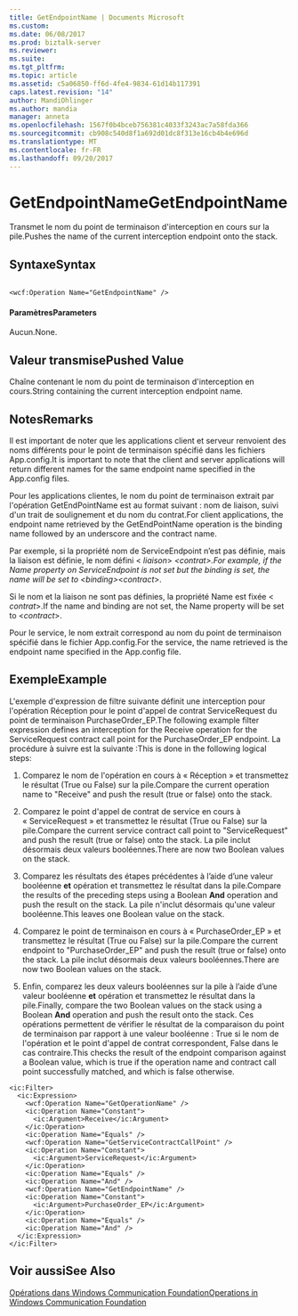 ```yaml
---
title: GetEndpointName | Documents Microsoft
ms.custom: 
ms.date: 06/08/2017
ms.prod: biztalk-server
ms.reviewer: 
ms.suite: 
ms.tgt_pltfrm: 
ms.topic: article
ms.assetid: c5a06850-ff6d-4fe4-9834-61d14b117391
caps.latest.revision: "14"
author: MandiOhlinger
ms.author: mandia
manager: anneta
ms.openlocfilehash: 1567f0b4bceb756381c4033f3243ac7a58fda366
ms.sourcegitcommit: cb908c540d8f1a692d01dc8f313e16cb4b4e696d
ms.translationtype: MT
ms.contentlocale: fr-FR
ms.lasthandoff: 09/20/2017
---
```

# <a name="getendpointname"></a><span data-ttu-id="e2354-102">GetEndpointName</span><span class="sxs-lookup"><span data-stu-id="e2354-102">GetEndpointName</span></span>
<span data-ttu-id="e2354-103">Transmet le nom du point de terminaison d'interception en cours sur la pile.</span><span class="sxs-lookup"><span data-stu-id="e2354-103">Pushes the name of the current interception endpoint onto the stack.</span></span>  
  
## <a name="syntax"></a><span data-ttu-id="e2354-104">Syntaxe</span><span class="sxs-lookup"><span data-stu-id="e2354-104">Syntax</span></span>  
  
```  
  
<wcf:Operation Name="GetEndpointName" />  
```  
  
#### <a name="parameters"></a><span data-ttu-id="e2354-105">Paramètres</span><span class="sxs-lookup"><span data-stu-id="e2354-105">Parameters</span></span>  
 <span data-ttu-id="e2354-106">Aucun.</span><span class="sxs-lookup"><span data-stu-id="e2354-106">None.</span></span>  
  
## <a name="pushed-value"></a><span data-ttu-id="e2354-107">Valeur transmise</span><span class="sxs-lookup"><span data-stu-id="e2354-107">Pushed Value</span></span>  
 <span data-ttu-id="e2354-108">Chaîne contenant le nom du point de terminaison d'interception en cours.</span><span class="sxs-lookup"><span data-stu-id="e2354-108">String containing the current interception endpoint name.</span></span>  
  
## <a name="remarks"></a><span data-ttu-id="e2354-109">Notes</span><span class="sxs-lookup"><span data-stu-id="e2354-109">Remarks</span></span>  
 <span data-ttu-id="e2354-110">Il est important de noter que les applications client et serveur renvoient des noms différents pour le point de terminaison spécifié dans les fichiers App.config.</span><span class="sxs-lookup"><span data-stu-id="e2354-110">It is important to note that the client and server applications will return different names for the same endpoint name specified in the App.config files.</span></span>  
  
 <span data-ttu-id="e2354-111">Pour les applications clientes, le nom du point de terminaison extrait par l'opération GetEndPointName est au format suivant : nom de liaison, suivi d'un trait de soulignement et du nom du contrat.</span><span class="sxs-lookup"><span data-stu-id="e2354-111">For client applications, the endpoint name retrieved by the GetEndPointName operation is the binding name followed by an underscore and the contract name.</span></span>  
  
 <span data-ttu-id="e2354-112">Par exemple, si la propriété nom de ServiceEndpoint n’est pas définie, mais la liaison est définie, le nom défini \< *liaison*> _\<*contrat*>.</span><span class="sxs-lookup"><span data-stu-id="e2354-112">For example, if the Name property on ServiceEndpoint is not set but the binding is set, the name will be set to \<*binding*>_\<*contract*>.</span></span>  
  
 <span data-ttu-id="e2354-113">Si le nom et la liaison ne sont pas définies, la propriété Name est fixée \< *contrat*>.</span><span class="sxs-lookup"><span data-stu-id="e2354-113">If the name and binding are not set, the Name property will be set to \<*contract*>.</span></span>  
  
 <span data-ttu-id="e2354-114">Pour le service, le nom extrait correspond au nom du point de terminaison spécifié dans le fichier App.config.</span><span class="sxs-lookup"><span data-stu-id="e2354-114">For the service, the name retrieved is the endpoint name specified in the App.config file.</span></span>  
  
## <a name="example"></a><span data-ttu-id="e2354-115">Exemple</span><span class="sxs-lookup"><span data-stu-id="e2354-115">Example</span></span>  
 <span data-ttu-id="e2354-116">L'exemple d'expression de filtre suivante définit une interception pour l'opération Réception pour le point d'appel de contrat ServiceRequest du point de terminaison PurchaseOrder_EP.</span><span class="sxs-lookup"><span data-stu-id="e2354-116">The following example filter expression defines an interception for the Receive operation for the ServiceRequest contract call point for the PurchaseOrder_EP endpoint.</span></span> <span data-ttu-id="e2354-117">La procédure à suivre est la suivante :</span><span class="sxs-lookup"><span data-stu-id="e2354-117">This is done in the following logical steps:</span></span>  
  
1.  <span data-ttu-id="e2354-118">Comparez le nom de l'opération en cours à « Réception » et transmettez le résultat (True ou False) sur la pile.</span><span class="sxs-lookup"><span data-stu-id="e2354-118">Compare the current operation name to "Receive" and push the result (true or false) onto the stack.</span></span>  
  
2.  <span data-ttu-id="e2354-119">Comparez le point d'appel de contrat de service en cours à « ServiceRequest » et transmettez le résultat (True ou False) sur la pile.</span><span class="sxs-lookup"><span data-stu-id="e2354-119">Compare the current service contract call point to "ServiceRequest" and push the result (true or false) onto the stack.</span></span> <span data-ttu-id="e2354-120">La pile inclut désormais deux valeurs booléennes.</span><span class="sxs-lookup"><span data-stu-id="e2354-120">There are now two Boolean values on the stack.</span></span>  
  
3.  <span data-ttu-id="e2354-121">Comparez les résultats des étapes précédentes à l’aide d’une valeur booléenne **et** opération et transmettez le résultat dans la pile.</span><span class="sxs-lookup"><span data-stu-id="e2354-121">Compare the results of the preceding steps using a Boolean **And** operation and push the result on the stack.</span></span> <span data-ttu-id="e2354-122">La pile n'inclut désormais qu'une valeur booléenne.</span><span class="sxs-lookup"><span data-stu-id="e2354-122">This leaves one Boolean value on the stack.</span></span>  
  
4.  <span data-ttu-id="e2354-123">Comparez le point de terminaison en cours à « PurchaseOrder_EP » et transmettez le résultat (True ou False) sur la pile.</span><span class="sxs-lookup"><span data-stu-id="e2354-123">Compare the current endpoint to "PurchaseOrder_EP" and push the result (true or false) onto the stack.</span></span> <span data-ttu-id="e2354-124">La pile inclut désormais deux valeurs booléennes.</span><span class="sxs-lookup"><span data-stu-id="e2354-124">There are now two Boolean values on the stack.</span></span>  
  
5.  <span data-ttu-id="e2354-125">Enfin, comparez les deux valeurs booléennes sur la pile à l’aide d’une valeur booléenne **et** opération et transmettez le résultat dans la pile.</span><span class="sxs-lookup"><span data-stu-id="e2354-125">Finally, compare the two Boolean values on the stack using a Boolean **And** operation and push the result onto the stack.</span></span> <span data-ttu-id="e2354-126">Ces opérations permettent de vérifier le résultat de la comparaison du point de terminaison par rapport à une valeur booléenne : True si le nom de l'opération et le point d'appel de contrat correspondent, False dans le cas contraire.</span><span class="sxs-lookup"><span data-stu-id="e2354-126">This checks the result of the endpoint comparison against a Boolean value, which is true if the operation name and contract call point successfully matched, and which is false otherwise.</span></span>  
  
```  
<ic:Filter>  
  <ic:Expression>  
    <wcf:Operation Name="GetOperationName" />  
    <ic:Operation Name="Constant">  
      <ic:Argument>Receive</ic:Argument>  
    </ic:Operation>  
    <ic:Operation Name="Equals" />  
    <wcf:Operation Name="GetServiceContractCallPoint" />  
    <ic:Operation Name="Constant">  
      <ic:Argument>ServiceRequest</ic:Argument>  
    </ic:Operation>  
    <ic:Operation Name="Equals" />  
    <ic:Operation Name="And" />  
    <wcf:Operation Name="GetEndpointName" />  
    <ic:Operation Name="Constant">  
      <ic:Argument>PurchaseOrder_EP</ic:Argument>  
    </ic:Operation>  
    <ic:Operation Name="Equals" />  
    <ic:Operation Name="And" />  
  </ic:Expression>  
</ic:Filter>  
```  
  
## <a name="see-also"></a><span data-ttu-id="e2354-127">Voir aussi</span><span class="sxs-lookup"><span data-stu-id="e2354-127">See Also</span></span>  
 [<span data-ttu-id="e2354-128">Opérations dans Windows Communication Foundation</span><span class="sxs-lookup"><span data-stu-id="e2354-128">Operations in Windows Communication Foundation</span></span>](../core/operations-in-windows-communication-foundation.md)